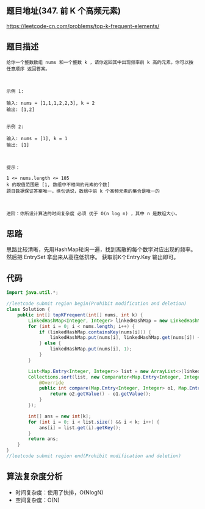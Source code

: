 
## 题目地址(347. 前 K 个高频元素)

https://leetcode-cn.com/problems/top-k-frequent-elements/

## 题目描述

```
给你一个整数数组 nums 和一个整数 k ，请你返回其中出现频率前 k 高的元素。你可以按 任意顺序 返回答案。

 

示例 1:

输入: nums = [1,1,1,2,2,3], k = 2
输出: [1,2]


示例 2:

输入: nums = [1], k = 1
输出: [1]

 

提示：

1 <= nums.length <= 105
k 的取值范围是 [1, 数组中不相同的元素的个数]
题目数据保证答案唯一，换句话说，数组中前 k 个高频元素的集合是唯一的

 

进阶：你所设计算法的时间复杂度 必须 优于 O(n log n) ，其中 n 是数组大小。
```


## 思路
思路比较清晰，先用HashMap轮询一遍，找到离散的每个数字对应出现的频率。
然后把 EntrySet 拿出来从高往低排序。
获取前K个Entry.Key 输出即可。

## 代码
```java
import java.util.*;

//leetcode submit region begin(Prohibit modification and deletion)
class Solution {
    public int[] topKFrequent(int[] nums, int k) {
        LinkedHashMap<Integer, Integer> linkedHashMap = new LinkedHashMap<>();
        for (int i = 0; i < nums.length; i++) {
            if (linkedHashMap.containsKey(nums[i])) {
                linkedHashMap.put(nums[i], linkedHashMap.get(nums[i]) + 1);
            } else {
                linkedHashMap.put(nums[i], 1);
            }
        }

        List<Map.Entry<Integer, Integer>> list = new ArrayList<>(linkedHashMap.entrySet());
        Collections.sort(list, new Comparator<Map.Entry<Integer, Integer>>() {
            @Override
            public int compare(Map.Entry<Integer, Integer> o1, Map.Entry<Integer, Integer> o2) {
                return o2.getValue() - o1.getValue();
            }
        });

        int[] ans = new int[k];
        for (int i = 0; i < list.size() && i < k; i++) {
            ans[i] = list.get(i).getKey();
        }
        return ans;
    }
}
//leetcode submit region end(Prohibit modification and deletion)

```

## 算法复杂度分析

- 时间复杂度：使用了快排，O(NlogN)
- 空间复杂度：O(N)
